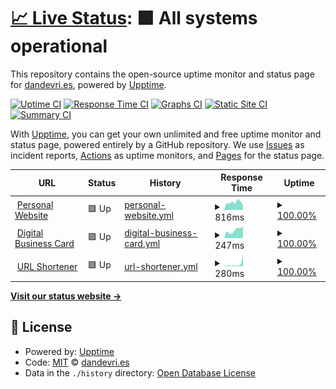 # [📈 Live Status](https://status.dandevri.es): <!--live status--> **🟩 All systems operational**

This repository contains the open-source uptime monitor and status page for [dandevri.es](https://www.dandevri.es), powered by [Upptime](https://github.com/upptime/upptime).

[![Uptime CI](https://github.com/systemdes/status/workflows/Uptime%20CI/badge.svg)](https://github.com/systemdes/status/actions?query=workflow%3A%22Uptime+CI%22)
[![Response Time CI](https://github.com/systemdes/status/workflows/Response%20Time%20CI/badge.svg)](https://github.com/systemdes/status/actions?query=workflow%3A%22Response+Time+CI%22)
[![Graphs CI](https://github.com/systemdes/status/workflows/Graphs%20CI/badge.svg)](https://github.com/systemdes/status/actions?query=workflow%3A%22Graphs+CI%22)
[![Static Site CI](https://github.com/systemdes/status/workflows/Static%20Site%20CI/badge.svg)](https://github.com/systemdes/status/actions?query=workflow%3A%22Static+Site+CI%22)
[![Summary CI](https://github.com/systemdes/status/workflows/Summary%20CI/badge.svg)](https://github.com/systemdes/status/actions?query=workflow%3A%22Summary+CI%22)

With [Upptime](https://upptime.js.org), you can get your own unlimited and free uptime monitor and status page, powered entirely by a GitHub repository. We use [Issues](https://github.com/systemdes/status/issues) as incident reports, [Actions](https://github.com/systemdes/status/actions) as uptime monitors, and [Pages](https://status.dandevri.es) for the status page.

<!--start: status pages-->
<!-- This summary is generated by Upptime (https://github.com/upptime/upptime) -->
<!-- Do not edit this manually, your changes will be overwritten -->
<!-- prettier-ignore -->
| URL | Status | History | Response Time | Uptime |
| --- | ------ | ------- | ------------- | ------ |
| <img alt="" src="https://favicons.githubusercontent.com/dandevri.es" height="13"> [Personal Website](https://dandevri.es) | 🟩 Up | [personal-website.yml](https://github.com/systemdes/status/commits/HEAD/history/personal-website.yml) | <details><summary><img alt="Response time graph" src="./graphs/personal-website/response-time-week.png" height="20"> 816ms</summary><br><a href="https://status.dandevri.es/history/personal-website"><img alt="Response time 816" src="https://img.shields.io/endpoint?url=https%3A%2F%2Fraw.githubusercontent.com%2Fsystemdes%2Fstatus%2FHEAD%2Fapi%2Fpersonal-website%2Fresponse-time.json"></a><br><a href="https://status.dandevri.es/history/personal-website"><img alt="24-hour response time 816" src="https://img.shields.io/endpoint?url=https%3A%2F%2Fraw.githubusercontent.com%2Fsystemdes%2Fstatus%2FHEAD%2Fapi%2Fpersonal-website%2Fresponse-time-day.json"></a><br><a href="https://status.dandevri.es/history/personal-website"><img alt="7-day response time 816" src="https://img.shields.io/endpoint?url=https%3A%2F%2Fraw.githubusercontent.com%2Fsystemdes%2Fstatus%2FHEAD%2Fapi%2Fpersonal-website%2Fresponse-time-week.json"></a><br><a href="https://status.dandevri.es/history/personal-website"><img alt="30-day response time 816" src="https://img.shields.io/endpoint?url=https%3A%2F%2Fraw.githubusercontent.com%2Fsystemdes%2Fstatus%2FHEAD%2Fapi%2Fpersonal-website%2Fresponse-time-month.json"></a><br><a href="https://status.dandevri.es/history/personal-website"><img alt="1-year response time 816" src="https://img.shields.io/endpoint?url=https%3A%2F%2Fraw.githubusercontent.com%2Fsystemdes%2Fstatus%2FHEAD%2Fapi%2Fpersonal-website%2Fresponse-time-year.json"></a></details> | <details><summary><a href="https://status.dandevri.es/history/personal-website">100.00%</a></summary><a href="https://status.dandevri.es/history/personal-website"><img alt="All-time uptime 100.00%" src="https://img.shields.io/endpoint?url=https%3A%2F%2Fraw.githubusercontent.com%2Fsystemdes%2Fstatus%2FHEAD%2Fapi%2Fpersonal-website%2Fuptime.json"></a><br><a href="https://status.dandevri.es/history/personal-website"><img alt="24-hour uptime 100.00%" src="https://img.shields.io/endpoint?url=https%3A%2F%2Fraw.githubusercontent.com%2Fsystemdes%2Fstatus%2FHEAD%2Fapi%2Fpersonal-website%2Fuptime-day.json"></a><br><a href="https://status.dandevri.es/history/personal-website"><img alt="7-day uptime 100.00%" src="https://img.shields.io/endpoint?url=https%3A%2F%2Fraw.githubusercontent.com%2Fsystemdes%2Fstatus%2FHEAD%2Fapi%2Fpersonal-website%2Fuptime-week.json"></a><br><a href="https://status.dandevri.es/history/personal-website"><img alt="30-day uptime 100.00%" src="https://img.shields.io/endpoint?url=https%3A%2F%2Fraw.githubusercontent.com%2Fsystemdes%2Fstatus%2FHEAD%2Fapi%2Fpersonal-website%2Fuptime-month.json"></a><br><a href="https://status.dandevri.es/history/personal-website"><img alt="1-year uptime 100.00%" src="https://img.shields.io/endpoint?url=https%3A%2F%2Fraw.githubusercontent.com%2Fsystemdes%2Fstatus%2FHEAD%2Fapi%2Fpersonal-website%2Fuptime-year.json"></a></details>
| <img alt="" src="https://favicons.githubusercontent.com/card.dandevri.es" height="13"> [Digital Business Card](https://card.dandevri.es) | 🟩 Up | [digital-business-card.yml](https://github.com/systemdes/status/commits/HEAD/history/digital-business-card.yml) | <details><summary><img alt="Response time graph" src="./graphs/digital-business-card/response-time-week.png" height="20"> 247ms</summary><br><a href="https://status.dandevri.es/history/digital-business-card"><img alt="Response time 247" src="https://img.shields.io/endpoint?url=https%3A%2F%2Fraw.githubusercontent.com%2Fsystemdes%2Fstatus%2FHEAD%2Fapi%2Fdigital-business-card%2Fresponse-time.json"></a><br><a href="https://status.dandevri.es/history/digital-business-card"><img alt="24-hour response time 247" src="https://img.shields.io/endpoint?url=https%3A%2F%2Fraw.githubusercontent.com%2Fsystemdes%2Fstatus%2FHEAD%2Fapi%2Fdigital-business-card%2Fresponse-time-day.json"></a><br><a href="https://status.dandevri.es/history/digital-business-card"><img alt="7-day response time 247" src="https://img.shields.io/endpoint?url=https%3A%2F%2Fraw.githubusercontent.com%2Fsystemdes%2Fstatus%2FHEAD%2Fapi%2Fdigital-business-card%2Fresponse-time-week.json"></a><br><a href="https://status.dandevri.es/history/digital-business-card"><img alt="30-day response time 247" src="https://img.shields.io/endpoint?url=https%3A%2F%2Fraw.githubusercontent.com%2Fsystemdes%2Fstatus%2FHEAD%2Fapi%2Fdigital-business-card%2Fresponse-time-month.json"></a><br><a href="https://status.dandevri.es/history/digital-business-card"><img alt="1-year response time 247" src="https://img.shields.io/endpoint?url=https%3A%2F%2Fraw.githubusercontent.com%2Fsystemdes%2Fstatus%2FHEAD%2Fapi%2Fdigital-business-card%2Fresponse-time-year.json"></a></details> | <details><summary><a href="https://status.dandevri.es/history/digital-business-card">100.00%</a></summary><a href="https://status.dandevri.es/history/digital-business-card"><img alt="All-time uptime 100.00%" src="https://img.shields.io/endpoint?url=https%3A%2F%2Fraw.githubusercontent.com%2Fsystemdes%2Fstatus%2FHEAD%2Fapi%2Fdigital-business-card%2Fuptime.json"></a><br><a href="https://status.dandevri.es/history/digital-business-card"><img alt="24-hour uptime 100.00%" src="https://img.shields.io/endpoint?url=https%3A%2F%2Fraw.githubusercontent.com%2Fsystemdes%2Fstatus%2FHEAD%2Fapi%2Fdigital-business-card%2Fuptime-day.json"></a><br><a href="https://status.dandevri.es/history/digital-business-card"><img alt="7-day uptime 100.00%" src="https://img.shields.io/endpoint?url=https%3A%2F%2Fraw.githubusercontent.com%2Fsystemdes%2Fstatus%2FHEAD%2Fapi%2Fdigital-business-card%2Fuptime-week.json"></a><br><a href="https://status.dandevri.es/history/digital-business-card"><img alt="30-day uptime 100.00%" src="https://img.shields.io/endpoint?url=https%3A%2F%2Fraw.githubusercontent.com%2Fsystemdes%2Fstatus%2FHEAD%2Fapi%2Fdigital-business-card%2Fuptime-month.json"></a><br><a href="https://status.dandevri.es/history/digital-business-card"><img alt="1-year uptime 100.00%" src="https://img.shields.io/endpoint?url=https%3A%2F%2Fraw.githubusercontent.com%2Fsystemdes%2Fstatus%2FHEAD%2Fapi%2Fdigital-business-card%2Fuptime-year.json"></a></details>
| <img alt="" src="https://favicons.githubusercontent.com/dndv.nl" height="13"> [URL Shortener](https://dndv.nl) | 🟩 Up | [url-shortener.yml](https://github.com/systemdes/status/commits/HEAD/history/url-shortener.yml) | <details><summary><img alt="Response time graph" src="./graphs/url-shortener/response-time-week.png" height="20"> 280ms</summary><br><a href="https://status.dandevri.es/history/url-shortener"><img alt="Response time 280" src="https://img.shields.io/endpoint?url=https%3A%2F%2Fraw.githubusercontent.com%2Fsystemdes%2Fstatus%2FHEAD%2Fapi%2Furl-shortener%2Fresponse-time.json"></a><br><a href="https://status.dandevri.es/history/url-shortener"><img alt="24-hour response time 280" src="https://img.shields.io/endpoint?url=https%3A%2F%2Fraw.githubusercontent.com%2Fsystemdes%2Fstatus%2FHEAD%2Fapi%2Furl-shortener%2Fresponse-time-day.json"></a><br><a href="https://status.dandevri.es/history/url-shortener"><img alt="7-day response time 280" src="https://img.shields.io/endpoint?url=https%3A%2F%2Fraw.githubusercontent.com%2Fsystemdes%2Fstatus%2FHEAD%2Fapi%2Furl-shortener%2Fresponse-time-week.json"></a><br><a href="https://status.dandevri.es/history/url-shortener"><img alt="30-day response time 280" src="https://img.shields.io/endpoint?url=https%3A%2F%2Fraw.githubusercontent.com%2Fsystemdes%2Fstatus%2FHEAD%2Fapi%2Furl-shortener%2Fresponse-time-month.json"></a><br><a href="https://status.dandevri.es/history/url-shortener"><img alt="1-year response time 280" src="https://img.shields.io/endpoint?url=https%3A%2F%2Fraw.githubusercontent.com%2Fsystemdes%2Fstatus%2FHEAD%2Fapi%2Furl-shortener%2Fresponse-time-year.json"></a></details> | <details><summary><a href="https://status.dandevri.es/history/url-shortener">100.00%</a></summary><a href="https://status.dandevri.es/history/url-shortener"><img alt="All-time uptime 100.00%" src="https://img.shields.io/endpoint?url=https%3A%2F%2Fraw.githubusercontent.com%2Fsystemdes%2Fstatus%2FHEAD%2Fapi%2Furl-shortener%2Fuptime.json"></a><br><a href="https://status.dandevri.es/history/url-shortener"><img alt="24-hour uptime 100.00%" src="https://img.shields.io/endpoint?url=https%3A%2F%2Fraw.githubusercontent.com%2Fsystemdes%2Fstatus%2FHEAD%2Fapi%2Furl-shortener%2Fuptime-day.json"></a><br><a href="https://status.dandevri.es/history/url-shortener"><img alt="7-day uptime 100.00%" src="https://img.shields.io/endpoint?url=https%3A%2F%2Fraw.githubusercontent.com%2Fsystemdes%2Fstatus%2FHEAD%2Fapi%2Furl-shortener%2Fuptime-week.json"></a><br><a href="https://status.dandevri.es/history/url-shortener"><img alt="30-day uptime 100.00%" src="https://img.shields.io/endpoint?url=https%3A%2F%2Fraw.githubusercontent.com%2Fsystemdes%2Fstatus%2FHEAD%2Fapi%2Furl-shortener%2Fuptime-month.json"></a><br><a href="https://status.dandevri.es/history/url-shortener"><img alt="1-year uptime 100.00%" src="https://img.shields.io/endpoint?url=https%3A%2F%2Fraw.githubusercontent.com%2Fsystemdes%2Fstatus%2FHEAD%2Fapi%2Furl-shortener%2Fuptime-year.json"></a></details>

<!--end: status pages-->

[**Visit our status website →**](https://status.dandevri.es)

## 📄 License

- Powered by: [Upptime](https://github.com/upptime/upptime)
- Code: [MIT](./LICENSE) © [dandevri.es](https://www.dandevri.es)
- Data in the `./history` directory: [Open Database License](https://opendatacommons.org/licenses/odbl/1-0/)
